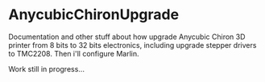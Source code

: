 # AnycubicChironUpgrade

Documentation and other stuff about how upgrade Anycubic Chiron 3D printer from 8 bits to 32 bits electronics, including upgrade stepper drivers to TMC2208. Then i'll configure Marlin.

Work still in progress...
